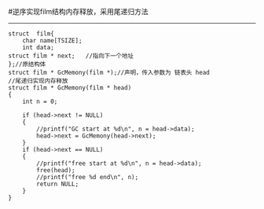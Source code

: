 #逆序实现film结构内存释放，采用尾递归方法
  
  ---
	struct  film{
		char name[TSIZE];
		int data;
	struct film * next;   //指向下一个地址
	};//原结构体
	struct film * GcMemony(film *);//声明，传入参数为 链表头 head
	//尾递归实现内存释放
	struct film * GcMemony(film * head)
	{
		int n = 0;

		if (head->next != NULL)
		{
			//printf("GC start at %d\n", n = head->data);
			head->next = GcMemony(head->next);
		}
		if (head->next == NULL)
		{
			//printf("free start at %d\n", n = head->data);
			free(head);
			//printf("free %d end\n", n);
			return NULL;
		}
	}
